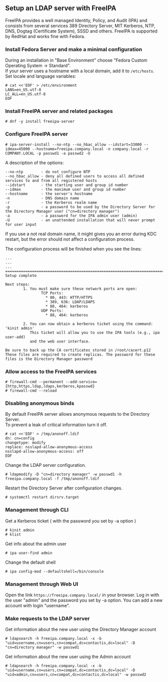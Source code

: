 
## Setup an LDAP server with FreeIPA

FreeIPA provides a well managed Identity, Policy, and Audit (IPA) and consists from several services 389 Directory Server, MIT Kerberos, NTP, DNS, Dogtag (Certificate System), SSSD and others.
FreeIPA is supported by RedHat and works fine with Fedora.

### Install Fedora Server and make a minimal configuration

During an installation in "Base Environment" choose "Fedora Custom Operating System -> Standard".  
If your server uses a hostname with a local domain, add it to `/etc/hosts`.  
Set locale and language variables:

```console
# cat <<'EOF' > /etc/environment
LANG=en_US.utf-8
LC_ALL=en_US.utf-8
EOF
```

### Install FreeIPA server and related packages

```console
# dnf -y install freeipa-server
```

### Configure FreeIPA server

```console
# ipa-server-install --no-ntp --no_hbac_allow --idstart=33000 --idmax=45000 --hostname=freeipa.company.local -n company.local -r COMPANY.LOCAL -p passwd1 -a passwd2 -U
```

A description of the options:

```text
--no-ntp        - do not configure NTP
--no_hbac_allow - deny all defined users to access all defined services to and from all registered hosts
--idstart       - the starting user and group id number
--idmax         - the maximum user and group id number
--hostname      - the server's hostname
-n              - DNS domain name
-r              - the Kerberos realm name
-p              - a password to be used by the Directory Server for the Directory Manager user ("cn=directory manager")
-a              - a password for the IPA admin user (admin)
-U              - an unattended installation that will never prompt for user input
```

If you use a not real domain name, it might gives you an error during KDC restart, but the error should not affect a configuration process.

The configuration process will be finished when you see the lines:
```text
...
...
...
==============================================================================
Setup complete

Next steps:
        1. You must make sure these network ports are open:
                TCP Ports:
                  * 80, 443: HTTP/HTTPS
                  * 389, 636: LDAP/LDAPS
                  * 88, 464: kerberos
                UDP Ports:
                  * 88, 464: kerberos

        2. You can now obtain a kerberos ticket using the command: 'kinit admin'
           This ticket will allow you to use the IPA tools (e.g., ipa user-add)
           and the web user interface.

Be sure to back up the CA certificates stored in /root/cacert.p12
These files are required to create replicas. The password for these
files is the Directory Manager password
```

### Allow access to the FreeIPA services

```console
# firewall-cmd --permanent --add-service={http,https,ldap,ldaps,kerberos,kpasswd}
# firewall-cmd --reload
```

### Disabling anonymous binds

By default FreeIPA server allows anonymous requests to the Directory Server.  
To prevent a leak of critical information turn it off.

```console
# cat <<'EOF' > /tmp/anonoff.ldif
dn: cn=config
changetype: modify
replace: nsslapd-allow-anonymous-access
nsslapd-allow-anonymous-access: off
EOF
```

Change the LDAP server configuration.

```console
# ldapmodify -D "cn=directory manager" -w passwd1 -h freeipa.company.local -f /tmp/anonoff.ldif
```

Restart the Directory Server after configuration changes.

```console
# systemctl restart dirsrv.target
```

### Management through CLI

Get a Kerberos ticket ( with the password you set by -a option )
```console
# kinit admin
# klist
```

Get info about the admin user
```console
# ipa user-find admin
```

Change the default shell
```console
# ipa config-mod --defaultshell=/bin/console
```

### Management through Web UI

Open the link `https://freeipa.company.local/` in your browser. Log in with the user "admin" and the password you set by -a option. You can add a new account with login "username".

### Make requests to the LDAP server

Get information about the new user using the Directory Manager account

```console
# ldapsearch -h freeipa.company.local -x -b "uid=username,cn=users,cn=compat,dc=contactis,dc=local" -D "cn=directory manager" -w passwd1
```

Get information about the new user using the Admin account

```console
# ldapsearch -h freeipa.company.local -x -b "uid=username,cn=users,cn=compat,dc=contactis,dc=local" -D "uid=admin,cn=users,cn=compat,dc=contactis,dc=local" -w passwd2
```
